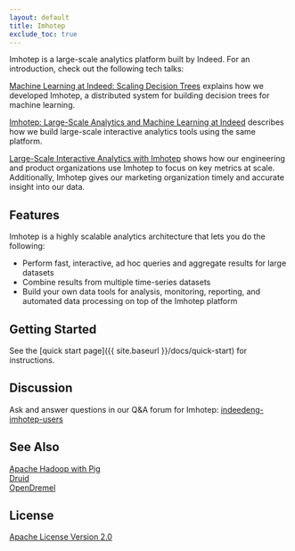 ```yaml
---
layout: default
title: Imhotep
exclude_toc: true
---
```


Imhotep is a large-scale analytics platform built by Indeed. For an introduction, check out the following tech talks:  

[Machine Learning at Indeed: Scaling Decision Trees](http://engineering.indeed.com/talks/machine-learning-indeed-scaling-decision-trees/) explains how we developed Imhotep, a distributed system for building decision trees for machine learning.

[Imhotep: Large-Scale Analytics and Machine Learning at Indeed](http://engineering.indeed.com/talks/imhotep-large-scale-analytics-machine-learning-indeed/) describes how we build large-scale interactive analytics tools using the same platform.

[Large-Scale Interactive Analytics with Imhotep](http://engineering.indeed.com/talks/large-scale-interactive-analytics-with-imhotep/) shows how our engineering and product organizations use Imhotep to focus on key metrics at scale. Additionally, Imhotep gives our marketing organization timely and accurate insight into our data.

## Features
Imhotep is a highly scalable analytics architecture that lets you do the following:

- Perform fast, interactive, ad hoc queries and aggregate results for large datasets 
- Combine results from multiple time-series datasets
- Build your own data tools for analysis, monitoring, reporting, and automated data processing on top of the Imhotep platform

## Getting Started
See the [quick start page]({{ site.baseurl }}/docs/quick-start) for instructions. 

## Discussion
Ask and answer questions in our Q&A forum for Imhotep: [indeedeng-imhotep-users](https://groups.google.com/forum/#!forum/indeedeng-imhotep-users)

## See Also
[Apache Hadoop with Pig](http://pig.apache.org/)<br>
[Druid](http://druid.io/)<br>
[OpenDremel](https://code.google.com/p/dremel/)

## License

[Apache License Version 2.0](https://github.com/indeedeng/imhotep/blob/master/LICENSE) 
